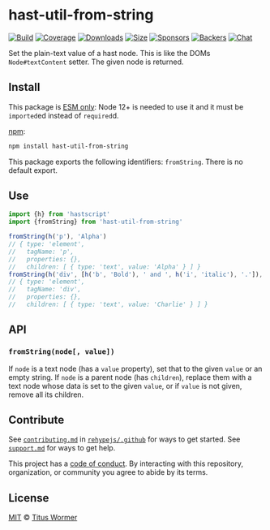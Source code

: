 <!--This file is generated by `build-packages.js`-->

# hast-util-from-string

[![Build][build-badge]][build]
[![Coverage][coverage-badge]][coverage]
[![Downloads][downloads-badge]][downloads]
[![Size][size-badge]][size]
[![Sponsors][sponsors-badge]][collective]
[![Backers][backers-badge]][collective]
[![Chat][chat-badge]][chat]

Set the plain-text value of a hast node.
This is like the DOMs `Node#textContent` setter.
The given node is returned.

## Install

This package is [ESM only][esm]:
Node 12+ is needed to use it and it must be `imported`ed instead of `required`d.

[npm][]:

```sh
npm install hast-util-from-string
```

This package exports the following identifiers:
`fromString`.
There is no default export.

## Use

```js
import {h} from 'hastscript'
import {fromString} from 'hast-util-from-string'

fromString(h('p'), 'Alpha')
// { type: 'element',
//   tagName: 'p',
//   properties: {},
//   children: [ { type: 'text', value: 'Alpha' } ] }
fromString(h('div', [h('b', 'Bold'), ' and ', h('i', 'italic'), '.']), 'Charlie')
// { type: 'element',
//   tagName: 'div',
//   properties: {},
//   children: [ { type: 'text', value: 'Charlie' } ] }
```

## API

### `fromString(node[, value])`

If `node` is a text node (has a `value` property), set that to the given
`value` or an empty string.
If `node` is a parent node (has `children`), replace them with a text node
whose data is set to the given `value`, or if `value` is not given, remove
all its children.

## Contribute

See [`contributing.md`][contributing] in [`rehypejs/.github`][health] for ways
to get started.
See [`support.md`][support] for ways to get help.

This project has a [code of conduct][coc].
By interacting with this repository, organization, or community you agree to
abide by its terms.

## License

[MIT][license] © [Titus Wormer][author]

[build-badge]: https://github.com/rehypejs/rehype-minify/workflows/main/badge.svg

[build]: https://github.com/rehypejs/rehype-minify/actions

[coverage-badge]: https://img.shields.io/codecov/c/github/rehypejs/rehype-minify.svg

[coverage]: https://codecov.io/github/rehypejs/rehype-minify

[downloads-badge]: https://img.shields.io/npm/dm/hast-util-from-string.svg

[downloads]: https://www.npmjs.com/package/hast-util-from-string

[size-badge]: https://img.shields.io/bundlephobia/minzip/hast-util-from-string.svg

[size]: https://bundlephobia.com/result?p=hast-util-from-string

[sponsors-badge]: https://opencollective.com/unified/sponsors/badge.svg

[backers-badge]: https://opencollective.com/unified/backers/badge.svg

[collective]: https://opencollective.com/unified

[chat-badge]: https://img.shields.io/badge/chat-discussions-success.svg

[chat]: https://github.com/rehypejs/rehype/discussions

[esm]: https://gist.github.com/sindresorhus/a39789f98801d908bbc7ff3ecc99d99c

[npm]: https://docs.npmjs.com/cli/install

[health]: https://github.com/rehypejs/.github

[contributing]: https://github.com/rehypejs/.github/blob/main/contributing.md

[support]: https://github.com/rehypejs/.github/blob/main/support.md

[coc]: https://github.com/rehypejs/.github/blob/main/code-of-conduct.md

[license]: https://github.com/rehypejs/rehype-minify/blob/main/license

[author]: https://wooorm.com
